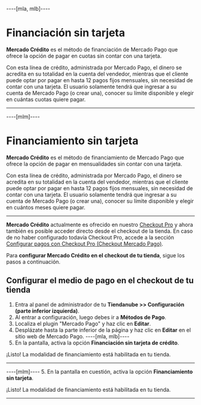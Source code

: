 ----[mla, mlb]----
# Financiación sin tarjeta

**Mercado Crédito** es el método de financiación de Mercado Pago que ofrece la opción de pagar en cuotas sin contar con una tarjeta.

Con esta línea de crédito, administrada por Mercado Pago, el dinero se acredita en su totalidad en la cuenta del vendedor, mientras que el cliente puede optar por pagar en hasta 12 pagos fijos mensuales, sin necesidad de contar con una tarjeta. El usuario solamente tendrá que ingresar a su cuenta de Mercado Pago (o crear una), conocer su límite disponible y elegir en cuántas cuotas quiere pagar.

------------
----[mlm]----
# Financiamiento sin tarjeta

**Mercado Crédito** es el método de financiamiento de Mercado Pago que ofrece la opción de pagar en mensualidades sin contar con una tarjeta.

Con esta línea de crédito, administrada por Mercado Pago, el dinero se acredita en su totalidad en la cuenta del vendedor, mientras que el cliente puede optar por pagar en hasta 12 pagos fijos mensuales, sin necesidad de contar con una tarjeta. El usuario solamente tendrá que ingresar a su cuenta de Mercado Pago (o crear una), conocer su límite disponible y elegir en cuántos meses quiere pagar.

------------
 
**Mercado Crédito** actualmente es ofrecido en nuestro [Checkout Pro](/developers/es/docs/checkout-pro/landing) y ahora también es posible acceder directo desde el checkout de la tienda. En caso de no haber configurado todavía Checkout Pro, accede a la sección [Configurar pagos con Checkout Pro (Checkout Mercado Pago)](/developers/es/docs/nuvemshop/payments-configuration/checkout-pro).

Para **configurar Mercado Crédito en el checkout de tu tienda**, sigue los pasos a continuación.

## Configurar el medio de pago en el checkout de tu tienda

1. Entra al panel de administrador de tu **Tiendanube >> Configuración (parte inferior izquierda)**. 
2. Al entrar a configuración, luego debes ir a **Métodos de Pago**.
3. Localiza el plugin "Mercado Pago" y haz clic en **Editar**.
4. Desplázate hasta la parte inferior de la página y haz clic en **Editar** en el sitio web de Mercado Pago.
----[mla, mlb]----
5. En la pantalla, activa la opción **Financiación sin tarjeta de crédito**.

¡Listo! La modalidad de financiamiento está habilitada en tu tienda.

------------
----[mlm]----
5. En la pantalla en cuestión, activa la opción **Financiamiento sin tarjeta**.

¡Listo! La modalidad de financiamiento está habilitada en tu tienda.

------------